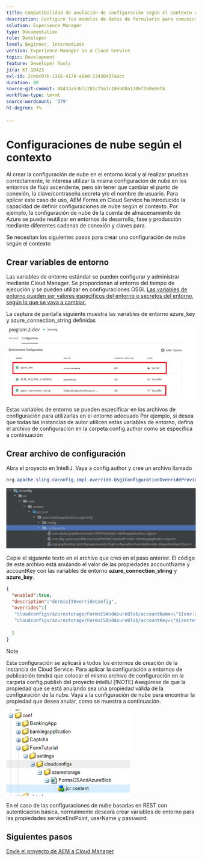 ```yaml
---
title: Compatibilidad de anulación de configuración según el contexto con el modelo de datos de formulario
description: Configure los modelos de datos de formulario para comunicarse con diferentes puntos finales según los entornos.
solution: Experience Manager
type: Documentation
role: Developer
level: Beginner, Intermediate
version: Experience Manager as a Cloud Service
topic: Development
feature: Developer Tools
jira: KT-10423
exl-id: 2ce0c07b-1316-4170-a84d-23430437a9cc
duration: 80
source-git-commit: 48433a5367c281cf5a1c106b08a1306f1b0e8ef4
workflow-type: tm+mt
source-wordcount: '379'
ht-degree: 7%

---
```


# Configuraciones de nube según el contexto

Al crear la configuración de nube en el entorno local y al realizar pruebas correctamente, le interesa utilizar la misma configuración de nube en los entornos de flujo ascendente, pero sin tener que cambiar el punto de conexión, la clave/contraseña secreta y/o el nombre de usuario. Para aplicar este caso de uso, AEM Forms en Cloud Service ha introducido la capacidad de definir configuraciones de nube según el contexto.
Por ejemplo, la configuración de nube de la cuenta de almacenamiento de Azure se puede reutilizar en entornos de desarrollo, fase y producción mediante diferentes cadenas de conexión y claves para.

Se necesitan los siguientes pasos para crear una configuración de nube según el contexto

## Crear variables de entorno

Las variables de entorno estándar se pueden configurar y administrar mediante Cloud Manager. Se proporcionan al entorno del tiempo de ejecución y se pueden utilizar en configuraciones OSGi. [Las variables de entorno pueden ser valores específicos del entorno o secretos del entorno, según lo que se vaya a cambiar.](https://experienceleague.adobe.com/docs/experience-manager-cloud-service/content/implementing/using-cloud-manager/environment-variables.html?lang=en)



La captura de pantalla siguiente muestra las variables de entorno azure_key y azure_connection_string definidas
![variables_de_entorno](assets/environment-variables.png)

Estas variables de entorno se pueden especificar en los archivos de configuración para utilizarlas en el entorno adecuado
Por ejemplo, si desea que todas las instancias de autor utilicen estas variables de entorno, defina el archivo de configuración en la carpeta config.author como se especifica a continuación

## Crear archivo de configuración

Abra el proyecto en IntelliJ. Vaya a config.author y cree un archivo llamado

```java
org.apache.sling.caconfig.impl.override.OsgiConfigurationOverrideProvider-integrationTest.cfg.json
```

![config.author](assets/config-author.png)

Copie el siguiente texto en el archivo que creó en el paso anterior. El código de este archivo está anulando el valor de las propiedades accountName y accountKey con las variables de entorno **azure_connection_string** y **azure_key**.

```json
{
  "enabled":true,
  "description":"dermisITOverrideConfig",
  "overrides":[
   "cloudconfigs/azurestorage/FormsCSAndAzureBlob/accountName=\"$[env:azure_connection_string]\"",
   "cloudconfigs/azurestorage/FormsCSAndAzureBlob/accountKey=\"$[secret:azure_key]\""

  ]
}
```

>[!NOTE]
>
>Esta configuración se aplicará a todos los entornos de creación de la instancia de Cloud Service. Para aplicar la configuración a entornos de publicación tendrá que colocar el mismo archivo de configuración en la carpeta config.publish del proyecto intelliJ
>[!NOTE]
> Asegúrese de que la propiedad que se está anulando sea una propiedad válida de la configuración de la nube. Vaya a la configuración de nube para encontrar la propiedad que desea anular, como se muestra a continuación.

![cloud-config-property](assets/cloud-config-properties.png)

En el caso de las configuraciones de nube basadas en REST con autenticación básica, normalmente deseará crear variables de entorno para las propiedades serviceEndPoint, userName y password.

## Siguientes pasos

[Envíe el proyecto de AEM a Cloud Manager](./push-project-to-cloud-manager-git.md)
